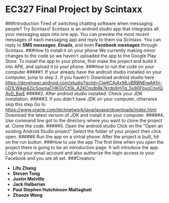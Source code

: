 # EC327 Final Project by Scintaxx
###Introduction
Tired of switching chatting software when messaging people? Try Scintaxx!
Scintaxx is an android studio app that integrates all your messaging apps into one app. You can preview the most recent messages of each messaging app and reply to them via Scintaxx. You can reply to **SMS messages**, **Emails**, and even **Facebook messages** through Scintaxx.
###How to install it on your phone
We currently making minor changes to the code so we haven't uploaded the app to the Google Play Store.
To install the app to your phone, first make the project and build it into APK, and upload it to your phone.
###How to run the code on your computer
#####1. If your already have the android studio installed on your computer, jump to step 2. If you haven't:
Download android studio here https://developer.android.com/studio?gclid=CjwKCAiAxMLvBRBNEiwAKhr-nD1LWAel42icSoxmaTHKGVCt0k_A2KCmdb8k7krdp9rhTq_Sx80FbxoCnvIQAvD_BwE
#####2. After android studio installed. Check your JDK installation.
#####3. If you didn't have JDK on your computer, otherwise skip this step
Go to https://www.oracle.com/technetwork/java/javase/downloads/index.html
Download the latest version of JDK and install it on your computer.
#####4. Use command line got to the directory where you want to clone the project at. Clone the code.
#####5. Open the android studio
Click on the "Open an existing Android Studio project"
Select the folder of your project then click open.
#####6 Run the app on a virtral phone.
After the project is built, hit on the run button.
###How to use the app
The first time when you open the project there is going to be an introduction page. It will introduce the app.
Login to your email account and also authorize the login access to your Facebook and you are all set.
###Creators:
* **Lifu Zhang**
* **Steven Tong**
* **Justin Melville**
* **Jack Halberian**
* **Paul Stephen Hutchinson Maltaghati**
* **Zhaoze Wang**